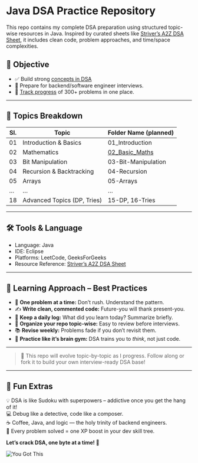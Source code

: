 # Java DSA Practice Repository

This repo contains my complete DSA preparation using structured topic-wise resources in Java. Inspired by curated sheets like [Striver’s A2Z DSA Sheet](https://takeuforward.org/interview-roadmap/strivers-a2z-dsa-course-sheet-2/), it includes clean code, problem approaches, and time/space complexities.

## 🎯 Objective

- ✅ Build strong [concepts in DSA](./DSA_Concepts.md) 
- 💼 Prepare for backend/software engineer interviews.
- 📘 [Track progress](./Progress_Tracker) of 300+ problems in one place.

---

## 🧩 Topics Breakdown

| Sl. | Topic                     | Folder Name (planned)       |
|-----|---------------------------|------------------------------|
| 01  | Introduction & Basics     | 01_Introduction              |
| 02  | Mathematics               | [02_Basic_Maths](./Basic_Maths) |
| 03  | Bit Manipulation          | 03-Bit-Manipulation          |
| 04  | Recursion & Backtracking  | 04-Recursion                 |
| 05  | Arrays                    | 05-Arrays                    |
| …   | …                         | …                            |
| 18  | Advanced Topics (DP, Tries) | 15-DP, 16-Tries            |

---

## 🛠️ Tools & Language

- Language: Java
- IDE: Eclipse
- Platforms: LeetCode, GeeksForGeeks
- Resource Reference: [Striver’s A2Z DSA Sheet](https://takeuforward.org/interview-roadmap/strivers-a2z-dsa-course-sheet-2/)

---

## 🧠 Learning Approach – Best Practices

- 📌 **One problem at a time:** Don’t rush. Understand the pattern.
- ✍️ **Write clean, commented code:** Future-you will thank present-you.
- 🧾 **Keep a daily log:** What did you learn today? Summarize briefly.
- 📂 **Organize your repo topic-wise:** Easy to review before interviews.
- 📚 **Revise weekly:** Problems fade if you don’t revisit them.
- 🧠 **Practice like it’s brain gym:** DSA trains you to *think*, not just code.

---

> 📌 This repo will evolve topic-by-topic as I progress. Follow along or fork it to build your own interview-ready DSA base!

---

## 🎉 Fun Extras

💡 DSA is like Sudoku with superpowers – addictive once you get the hang of it!  
💻 Debug like a detective, code like a composer.  
☕ Coffee, Java, and logic — the holy trinity of backend engineers.  
🧩 Every problem solved = one XP boost in your dev skill tree.  

**Let’s crack DSA, one byte at a time! 🚀**

![You Got This](https://media3.giphy.com/media/v1.Y2lkPTc5MGI3NjExaGlnbHNwOTVyN2t5MDd3ZnQ5aHRxZDducTN6em5sMXBzMDVkNjAwciZlcD12MV9pbnRlcm5hbF9naWZfYnlfaWQmY3Q9Zw/12vJgj7zMN3jPy/giphy.gif)

